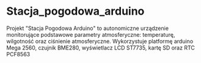 # Stacja_pogodowa_arduino
Projekt "Stacja Pogodowa Arduino" to autonomiczne urządzenie monitorujące podstawowe parametry atmosferyczne: temperaturę, wilgotność oraz ciśnienie atmosferyczne. Wykorzystuje platformę arduino Mega 2560, czujnik BME280, wyświetlacz LCD ST7735, kartę SD oraz RTC PCF8563 
